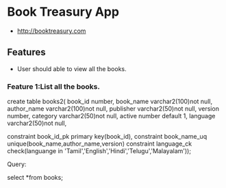# Book Treasury App
* http://booktreasury.com

## Features
* User should able to view all the books.

### Feature 1:List all the books.

create table books2(
book_id number,
book_name varchar2(100)not null,
author_name varchar2(100)not null,
publisher varchar2(50)not null,
version number,
category varchar2(50)not null,
active number default 1,
language varchar2(50)not null,

constraint book_id_pk primary key(book_id),
constraint book_name_uq unique(book_name,author_name,version)
constraint language_ck check(languange in 'Tamil','English','Hindi','Telugu','Malayalam'));

Query:

select *from books;
